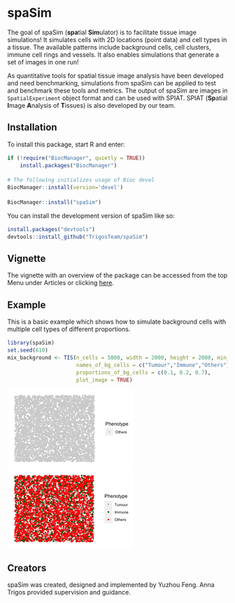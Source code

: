 
<!-- README.md is generated from README.Rmd. Please edit that file -->

# spaSim

<!-- badges: start -->
<!-- badges: end -->

The goal of spaSim (**spa**tial **Sim**ulator) is to facilitate tissue
image simulations! It simulates cells with 2D locations (point data) and
cell types in a tissue. The available patterns include background cells,
cell clusters, immune cell rings and vessels. It also enables
simulations that generate a set of images in one run!

As quantitative tools for spatial tissue image analysis have been
developed and need benchmarking, simulations from spaSim can be applied
to test and benchmark these tools and metrics. The output of spaSim are
images in `SpatialExperiment` object format and can be used with SPIAT.
SPIAT (**Sp**atial **I**mage **A**nalysis of **T**issues) is also
developed by our team.

## Installation

To install this package, start R and enter:

``` r
if (!require("BiocManager", quietly = TRUE))
    install.packages("BiocManager")

# The following initializes usage of Bioc devel
BiocManager::install(version='devel')

BiocManager::install("spaSim")
```

You can install the development version of spaSim like so:

``` r
install.packages("devtools")
devtools::install_github("TrigosTeam/spaSim")
```

## Vignette

The vignette with an overview of the package can be accessed from the
top Menu under Articles or clicking
[here](https://trigosteam.github.io/spaSim/articles/vignette.html).

## Example

This is a basic example which shows how to simulate background cells
with multiple cell types of different proportions.

``` r
library(spaSim)
set.seed(610)
mix_background <- TIS(n_cells = 5000, width = 2000, height = 2000, min_d = 10,
                      names_of_bg_cells = c("Tumour","Immune","Others"),
                      proportions_of_bg_cells = c(0.1, 0.2, 0.7),
                      plot_image = TRUE)
```

![](man/figures/README-example-1.png)<!-- -->![](man/figures/README-example-2.png)<!-- -->

## Creators

spaSim was created, designed and implemented by Yuzhou Feng. Anna Trigos
provided supervision and guidance.

